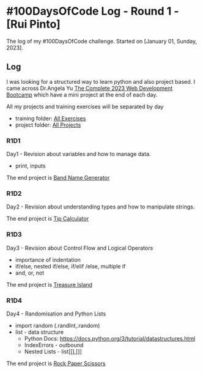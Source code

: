 # #100DaysOfCode Log - Round 1 - [Rui Pinto]

The log of my #100DaysOfCode challenge. Started on [January 01, Sunday, 2023].

## Log

I was looking for a structured way to learn python and also project based.
I came across Dr.Angela Yu [The Complete 2023 Web Development Bootcamp](https://www.udemy.com/course/100-days-of-code/) which have a mini 
project at the end of each day.

All my projects and training exercises will be separated by day

   - training folder: [All Exercises](https://github.com/RuiFSP/100-days-of-code/tree/master/Training)
   - project folder: [All Projects](https://github.com/RuiFSP/100-days-of-code/tree/master/Projects)

### R1D1

Day1 - Revision about variables and how to manage data.
 - print, inputs

The end project is [Band Name Generator](https://github.com/RuiFSP/100-days-of-code/tree/master/Projects/Day1)

### R1D2

Day2 - Revision about understanding types and how to manipulate strings.

The end project is [Tip Calculator](https://github.com/RuiFSP/100-days-of-code/tree/master/Projects/Day2)

### R1D3

Day3 - Revision about Control Flow and Logical Operators
 - importance of indentation
 - if/else, nested if/else, if/elif /else, multiple if
 - and, or, not 

The end project is [Treasure Island](https://github.com/RuiFSP/100-days-of-code/tree/master/Projects/Day3)

### R1D4

Day4 - Randomisation and Python Lists
 - import random (.randInt,.random)
 - list - data structure
   - Python Docs: https://docs.python.org/3/tutorial/datastructures.html
   - IndexErrors - outbound
   - Nested Lists - list[[],[]]

The end project is [Rock Paper Scissors](https://github.com/RuiFSP/100-days-of-code/tree/master/Projects/Day4)